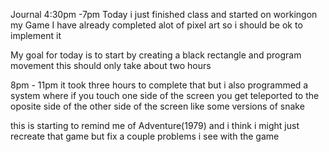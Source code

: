 Journal
4:30pm -7pm
Today i just finished class and started on workingon my Game I have already completed alot of pixel art so i should be ok to implement it

My goal for today is to start by creating a black rectangle and program movement this should only take about two hours



8pm - 11pm
it took three hours to complete that but i also programmed a system where if you touch one side of the screen you get teleported to the oposite side of the other side of the screen like some versions of snake



this is starting to remind me of Adventure(1979) and i think i might just recreate that game but fix a couple problems i see with the game
